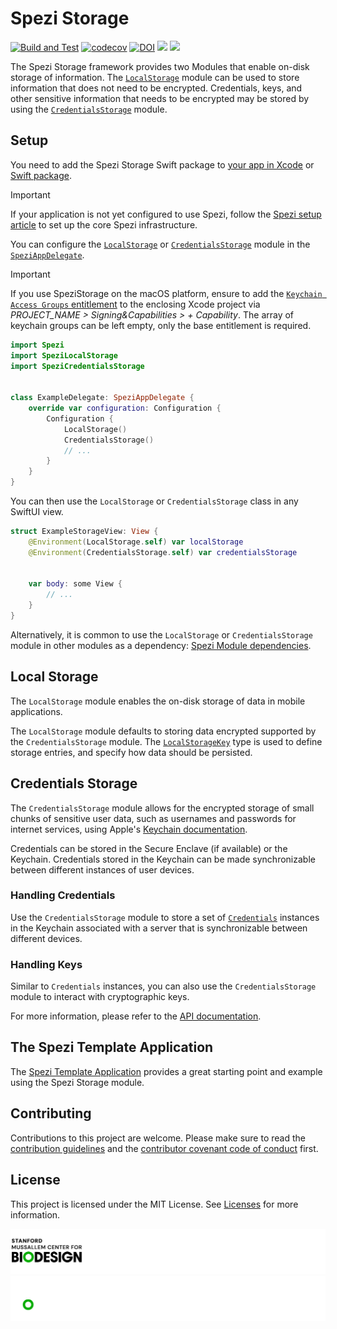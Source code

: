 <!--

This source file is part of the Stanford Spezi open-source project.

SPDX-FileCopyrightText: 2022 Stanford University and the project authors (see CONTRIBUTORS.md)

SPDX-License-Identifier: MIT
  
-->

# Spezi Storage

[![Build and Test](https://github.com/StanfordSpezi/SpeziStorage/actions/workflows/build-and-test.yml/badge.svg)](https://github.com/StanfordSpezi/SpeziStorage/actions/workflows/build-and-test.yml)
[![codecov](https://codecov.io/gh/StanfordSpezi/SpeziStorage/branch/main/graph/badge.svg?token=XJ8IJuc0hj)](https://codecov.io/gh/StanfordSpezi/SpeziStorage)
[![DOI](https://zenodo.org/badge/DOI/10.5281/zenodo.7804028.svg)](https://doi.org/10.5281/zenodo.7804028)
[![](https://img.shields.io/endpoint?url=https%3A%2F%2Fswiftpackageindex.com%2Fapi%2Fpackages%2FStanfordSpezi%2FSpeziStorage%2Fbadge%3Ftype%3Dswift-versions)](https://swiftpackageindex.com/StanfordSpezi/SpeziStorage)
[![](https://img.shields.io/endpoint?url=https%3A%2F%2Fswiftpackageindex.com%2Fapi%2Fpackages%2FStanfordSpezi%2FSpeziStorage%2Fbadge%3Ftype%3Dplatforms)](https://swiftpackageindex.com/StanfordSpezi/SpeziStorage)

The Spezi Storage framework provides two Modules that enable on-disk storage of information.
The  [`LocalStorage`](https://swiftpackageindex.com/stanfordspezi/spezistorage/documentation/spezilocalstorage/localstorage) module can be used to store information that does not need to be encrypted.
Credentials, keys, and other sensitive information that needs to be encrypted may be stored by using the [`CredentialsStorage`](https://swiftpackageindex.com/StanfordSpezi/SpeziStorage/documentation/spezicredentialsstorage) module.


## Setup

You need to add the Spezi Storage Swift package to
[your app in Xcode](https://developer.apple.com/documentation/xcode/adding-package-dependencies-to-your-app#) or
[Swift package](https://developer.apple.com/documentation/xcode/creating-a-standalone-swift-package-with-xcode#Add-a-dependency-on-another-Swift-package).

> [!IMPORTANT]
> If your application is not yet configured to use Spezi, follow the [Spezi setup article](https://swiftpackageindex.com/stanfordspezi/spezi/documentation/spezi/initial-setup) to set up the core Spezi infrastructure.

You can configure the [`LocalStorage`](https://swiftpackageindex.com/stanfordspezi/spezistorage/documentation/spezilocalstorage/localstorage) or [`CredentialsStorage`](https://swiftpackageindex.com/StanfordSpezi/SpeziStorage/documentation/spezicredentialsstorage) module in the [`SpeziAppDelegate`](https://swiftpackageindex.com/stanfordspezi/spezi/documentation/spezi/speziappdelegate).

> [!IMPORTANT]
> If you use SpeziStorage on the macOS platform, ensure to add the [`Keychain Access Groups` entitlement](https://developer.apple.com/documentation/bundleresources/entitlements/keychain-access-groups) to the enclosing Xcode project via *PROJECT_NAME > Signing&Capabilities > + Capability*. The array of keychain groups can be left empty, only the base entitlement is required.

```swift
import Spezi
import SpeziLocalStorage
import SpeziCredentialsStorage


class ExampleDelegate: SpeziAppDelegate {
    override var configuration: Configuration {
        Configuration {
            LocalStorage()
            CredentialsStorage()
            // ...
        }
    }
}
```

You can then use the `LocalStorage` or `CredentialsStorage` class in any SwiftUI view.

```swift
struct ExampleStorageView: View {
    @Environment(LocalStorage.self) var localStorage
    @Environment(CredentialsStorage.self) var credentialsStorage
    
    
    var body: some View {
        // ...
    }
}
```

Alternatively, it is common to use the `LocalStorage` or `CredentialsStorage` module in other modules as a dependency: [Spezi Module dependencies](https://swiftpackageindex.com/stanfordspezi/spezi/documentation/spezi/module-dependency).


## Local Storage

The `LocalStorage` module enables the on-disk storage of data in mobile applications.

The `LocalStorage` module defaults to storing data encrypted supported by the `CredentialsStorage` module.
The [`LocalStorageKey`](https://swiftpackageindex.com/stanfordspezi/spezistorage/documentation/spezilocalstorage/localstoragekey) type is used to define storage entries, and specify how data should be persisted.


## Credentials Storage

The `CredentialsStorage` module allows for the encrypted storage of small chunks of sensitive user data, such as usernames and passwords for internet services, using Apple's [Keychain documentation](https://developer.apple.com/documentation/security/keychain_services/keychain_items/using_the_keychain_to_manage_user_secrets). 

Credentials can be stored in the Secure Enclave (if available) or the Keychain. Credentials stored in the Keychain can be made synchronizable between different instances of user devices.

### Handling Credentials

Use the `CredentialsStorage` module to store a set of [`Credentials`](https://swiftpackageindex.com/stanfordspezi/spezistorage/documentation/spezicredentialsstorage/credentials) instances in the Keychain associated with a server that is synchronizable between different devices.



### Handling Keys

Similar to `Credentials` instances, you can also use the `CredentialsStorage` module to interact with cryptographic keys.



For more information, please refer to the [API documentation](https://swiftpackageindex.com/StanfordSpezi/SpeziStorage/documentation).


## The Spezi Template Application

The [Spezi Template Application](https://github.com/StanfordSpezi/SpeziTemplateApplication) provides a great starting point and example using the Spezi Storage module.


## Contributing

Contributions to this project are welcome. Please make sure to read the [contribution guidelines](https://github.com/StanfordSpezi/.github/blob/main/CONTRIBUTING.md) and the [contributor covenant code of conduct](https://github.com/StanfordSpezi/.github/blob/main/CODE_OF_CONDUCT.md) first.


## License

This project is licensed under the MIT License. See [Licenses](https://github.com/StanfordSpezi/SpeziStorage/tree/main/LICENSES) for more information.

![Spezi Footer](https://raw.githubusercontent.com/StanfordSpezi/.github/main/assets/FooterLight.png#gh-light-mode-only)
![Spezi Footer](https://raw.githubusercontent.com/StanfordSpezi/.github/main/assets/FooterDark.png#gh-dark-mode-only)
